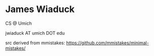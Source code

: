 # James Wiaduck

CS @ Umich

jwiaduck AT umich DOT edu

src derived from mmistakes: https://github.com/mmistakes/minimal-mistakes/
